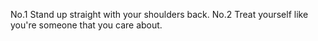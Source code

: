 No.1 Stand up straight with your shoulders back. 
No.2 Treat yourself like you're someone that you care about.
